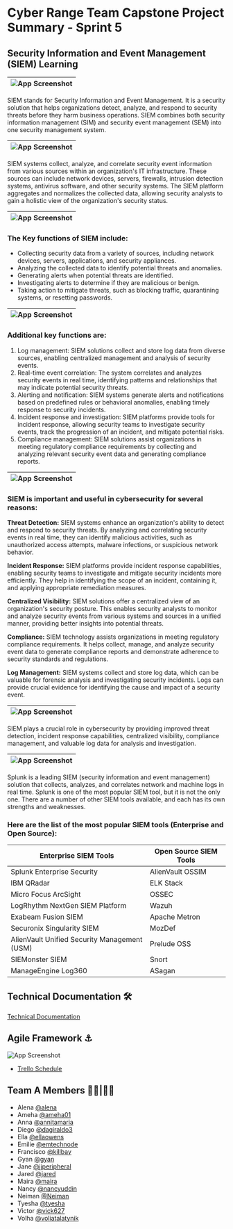 # Cyber Range Team Capstone Project Summary - Sprint 5

## Security Information and Event Management (SIEM) Learning 



|  ![App Screenshot](https://drive.google.com/uc?export=view&id=1kTIIRrMuf28PiIC4JrzIzh5L95bdDcaE)   |
| ----------------------- |

SIEM stands for Security Information and Event Management. It is a security solution that helps organizations detect, analyze, and respond to security threats before they harm business operations. SIEM combines both security information management (SIM) and security event management (SEM) into one security management system. 




|  ![App Screenshot](https://drive.google.com/uc?export=view&id=1-9ax9BYlPEiK0mPzLbdMkOCHYYxny-r5)  |
| ----------------------- |



SIEM systems collect, analyze, and correlate security event information from various sources within an organization's IT infrastructure. These sources can include network devices, servers, firewalls, intrusion detection systems, antivirus software, and other security systems. The SIEM platform aggregates and normalizes the collected data, allowing security analysts to gain a holistic view of the organization's security status. 



|  ![App Screenshot](https://drive.google.com/uc?export=view&id=1r_aR6a6cGm6LlQ0BS30lwtFv4ldr0KrC)  |
| ----------------------- |



### The Key functions of SIEM include:

- Collecting security data from a variety of sources, including network devices, servers, applications, and security appliances.
- Analyzing the collected data to identify potential threats and anomalies.
- Generating alerts when potential threats are identified.
- Investigating alerts to determine if they are malicious or benign.
- Taking action to mitigate threats, such as blocking traffic, quarantining systems, or resetting passwords.


|  ![App Screenshot](https://drive.google.com/uc?export=view&id=1L3sFwPqllcZ-VVrh0yXYh9cpqzLyGHBC)  |
| ----------------------- | 


### Additional key functions are:
1. Log management: SIEM solutions collect and store log data from diverse sources, enabling centralized management and analysis of security events.
2. Real-time event correlation: The system correlates and analyzes security events in real time, identifying patterns and relationships that may indicate potential security threats.
3. Alerting and notification: SIEM systems generate alerts and notifications based on predefined rules or behavioral anomalies, enabling timely response to security incidents.
4. Incident response and investigation: SIEM platforms provide tools for incident response, allowing security teams to investigate security events, track the progression of an incident, and mitigate potential risks.
5. Compliance management: SIEM solutions assist organizations in meeting regulatory compliance requirements by collecting and analyzing relevant security event data and generating compliance reports.



|  ![App Screenshot](https://drive.google.com/uc?export=view&id=1GEoW-tPaDUYdvnFZKK3yoal4QvrBYt3I)  |
| ----------------------- | 



### SIEM is important and useful in cybersecurity for several reasons:
**Threat Detection:** SIEM systems enhance an organization's ability to detect and respond to security threats. By analyzing and correlating security events in real time, they can identify malicious activities, such as unauthorized access attempts, malware infections, or suspicious network behavior.

**Incident Response:** SIEM platforms provide incident response capabilities, enabling security teams to investigate and mitigate security incidents more efficiently. They help in identifying the scope of an incident, containing it, and applying appropriate remediation measures.

**Centralized Visibility:** SIEM solutions offer a centralized view of an organization's security posture. This enables security analysts to monitor and analyze security events from various systems and sources in a unified manner, providing better insights into potential threats.

**Compliance:** SIEM technology assists organizations in meeting regulatory compliance requirements. It helps collect, manage, and analyze security event data to generate compliance reports and demonstrate adherence to security standards and regulations.
 
 **Log Management:** SIEM systems collect and store log data, which can be valuable for forensic analysis and investigating security incidents. Logs can provide crucial evidence for identifying the cause and impact of a security event.



|  ![App Screenshot](https://drive.google.com/uc?export=view&id=1imaD7Nf4eR60mJVC4MspMqVwGYCn0uVP)  |
| ----------------------- | 


SIEM plays a crucial role in cybersecurity by providing improved threat detection, incident response capabilities, centralized visibility, compliance management, and valuable log data for analysis and investigation. 


| ![App Screenshot](https://drive.google.com/uc?export=view&id=181V7na3khVUcMZ0gn-0lETCSWr8WHo5b)  |
| ----------------------- |  

Splunk is a leading SIEM (security information and event management) solution that collects, analyzes, and correlates network and machine logs in real time. 
Splunk is one of the most popular SIEM tool, but it is not the only one. There are a number of other SIEM tools available, and each has its own strengths and weaknesses.

### Here are the list of the most popular SIEM tools (Enterprise and Open Source): 

| Enterprise SIEM Tools  | Open Source SIEM Tools |
| ------------- | -------------- |
| Splunk Enterprise Security  | 	AlienVault OSSIM  |
| IBM QRadar  | ELK Stack  |
| Micro Focus ArcSight  | 	OSSEC  |
| LogRhythm NextGen SIEM Platform  | Wazuh  |
| Exabeam Fusion SIEM  | 	Apache Metron  |
| Securonix Singularity SIEM  | MozDef  |
| AlienVault Unified Security Management (USM)  | 	Prelude OSS  |
| SIEMonster SIEM  | Snort  |
| ManageEngine Log360  | 	ASagan  |




## Technical Documentation 🛠 

[Technical Documentation](https://docs.google.com/document/d/1dEt010KAPSTOcSzrZFoXH3yVfqiua8XfQ9uxhl7OWpwU/edit?usp=share_link)



## Agile Framework ⚓ 

![App Screenshot](https://drive.google.com/uc?export=view&id=1UZ2ub6Mt6ahBHGO8412nd-HqowT7NnA-)


- [Trello Schedule](https://drive.google.com/file/d/1Gdm3-zY-ZLdxohawuOLpexN5H7efZlep_/view?usp=share_link)

## Team A Members 👩‍💻|👨‍💻
- Alena [@alena](https://www.github.com/)
- Ameha [@ameha01](https://github.com/orgs/cybertrainingrange/people/ameha01)
- Anna [@annitamaria](https://github.com/orgs/cybertrainingrange/people/ANNITAMARIA)
- Diego [@dagiraldo3](https://github.com/orgs/cybertrainingrange/people/dagiraldo3)
- Ella [@ellaowens](https://github.com/ellaowens)
- Emilie [@emtechnode](https://github.com/emtechnode)
- Francisco [@killbay](https://github.com/orgs/cybertrainingrange/people/killbay)
- Gyan [@gyan](https://www.github.com/octokatherine)
- Jane [@jjperipheral](https://github.com/jjperipheral)
- Jared [@jared](https://www.github.com/)
- Maira [@maira](https://www.github.com/)
- Nancy [@nancyuddin](https://github.com/nancyuddin)
- Neiman [@Neiman](https://github.com/orgs/cybertrainingrange/people/bull-in-the-heather)
- Tyesha [@tyesha](https://www.github.com/)
- Victor [@vick627](https://github.com/orgs/cybertrainingrange/people/vick627)
- Volha [@voliatalatynik](https://github.com/orgs/cybertrainingrange/people/voliatalatynik)
